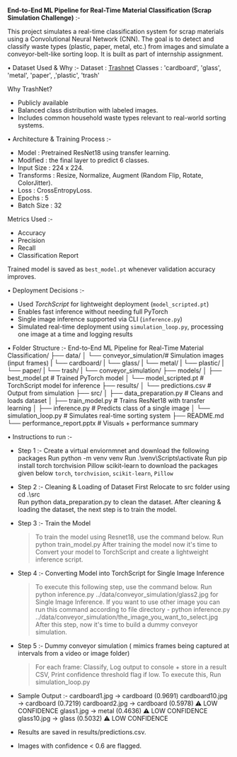 **End-to-End ML Pipeline for Real-Time Material Classification (Scrap Simulation Challenge)** :- 

This project simulates a real-time classification system for scrap materials using a Convolutional Neural Network (CNN). The goal is to detect and classify waste types (plastic, paper, metal, etc.) from images and simulate a conveyor-belt-like sorting loop.
It is built as part of internship assignment.

• Dataset Used & Why :- 
  Dataset : [Trashnet](https://github.com/garythung/trashnet)
  Classes : 'cardboard', 'glass', 'metal', 'paper', ,'plastic', 'trash'

  Why TrashNet?
  - Publicly available
  - Balanced class distribution with labeled images.
  - Includes common household waste types relevant to real-world sorting systems.
    
• Architecture & Training Process :- 
  - Model : Pretrained ResNet18 using transfer learning.
  - Modified :  the final layer to predict 6 classes.
  - Input Size : 224 x 224.
  - Transforms : Resize, Normalize, Augment (Random Flip, Rotate, ColorJitter).
  - Loss : CrossEntropyLoss.
  - Epochs : 5
  - Batch Size : 32

 Metrics Used :- 
 - Accuracy
 - Precision
 - Recall
 - Classification Report
   
Trained model is saved as `best_model.pt` whenever validation accuracy improves.

• Deployment Decisions :- 
  - Used *TorchScript* for lightweight deployment (`model_scripted.pt`)
  - Enables fast inference without needing full PyTorch
  - Single image inference supported via CLI (`inference.py`)
  - Simulated real-time deployment using `simulation_loop.py`, processing one image at a time and logging results

• Folder Structure :- 
    End-to-End ML Pipeline for Real-Time Material Classification/
    ├── data/
    │ └── conveyor_simulation/# Simulation images (input frames)
    | └── cardboard/
    | └── glass/
    | └── metal/
    | └── plastic/
    | └── paper/
    | └── trash/
    | └── conveyor_simulation/
    ├── models/
    │ ├── best_model.pt # Trained PyTorch model
    │ └── model_scripted.pt # TorchScript model for inference
    ├── results/
    │ └── predictions.csv # Output from simulation
    ├── src/
    │ ├── data_preparation.py # Cleans and loads dataset
    │ ├── train_model.py # Trains ResNet18 with transfer learning
    │ ├── inference.py # Predicts class of a single image
    │ └── simulation_loop.py # Simulates real-time sorting system
    ├── README.md
    └── performance_report.pptx # Visuals + performance summary

 
 • Instructions to run :- 

  - Step 1 :- Create a virtual enviornmnet and download the following packages
    Run python -m venv venv
    Run .\venv\Scripts\activate
    Run pip install torch torchvision Pillow scikit-learn to download the packages given below
    `torch`, `torchvision`, `scikit-learn`, `Pillow` 

  - Step 2 :- Cleaning & Loading of Dataset
    First Relocate to src folder using cd .\src\
    Run python data_preparation.py to clean the dataset.
    After cleaning & loading the dataset, the next step is to train the model.

  - Step 3 :- Train the Model
    > To train the model using Resnet18, use the command below.
    > Run python train_model.py
    > After training the model now it's time to Convert your model to TorchScript and create a lightweight inference script.

  - Step 4 :- Converting Model into TorchScript for Single Image Inference
    > To execute this following step, use the command below.
    > Run python inference.py ../data/conveyor_simulation/glass2.jpg for Single Image Inference.
    > If you want to use other image you can run this command according to file directory - python inference.py ../data/conveyor_simulation/the_image_you_want_to_select.jpg
    > After this step, now it's time to build a dummy conveyor simulation.

  - Step 5 :- Dummy conveyor simulation ( mimics frames being captured at intervals from a video or image folder)
    > For each frame: Classify, Log output to console + store in a result CSV, Print confidence threshold flag if low.
    > To execute this, Run simulation_loop.py

  - Sample Output :- 
     cardboard1.jpg →  cardboard (0.9691) 
     cardboard10.jpg →  cardboard (0.7219) 
     cardboard2.jpg →  cardboard (0.5978) ⚠️ LOW CONFIDENCE
     glass1.jpg →  metal (0.4636) ⚠️ LOW CONFIDENCE
     glass10.jpg →  glass (0.5032) ⚠️ LOW CONFIDENCE
    
  - Results are saved in results/predictions.csv.
  - Images with confidence < 0.6 are flagged.
    
